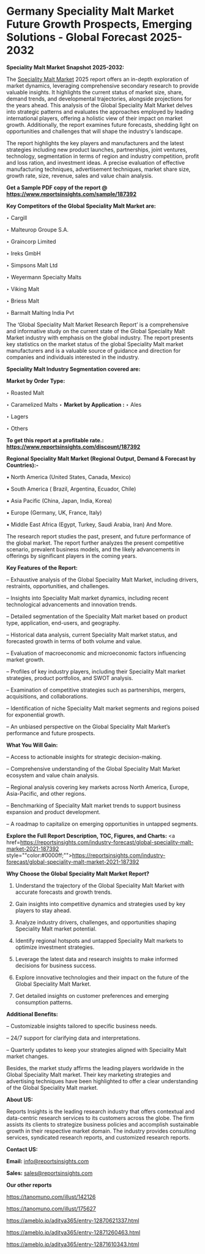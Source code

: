 # Germany Speciality Malt Market Future Growth Prospects, Emerging Solutions - Global Forecast 2025-2032

<strong>Speciality Malt Market Snapshot 2025-2032:</strong>

The <a href=https://www.reportsinsights.com/sample/187392>Speciality Malt Market</a> 2025 report offers an in-depth exploration of market dynamics, leveraging comprehensive secondary research to provide valuable insights. It highlights the current status of market size, share, demand trends, and developmental trajectories, alongside projections for the years ahead. This analysis of the Global Speciality Malt Market delves into strategic patterns and evaluates the approaches employed by leading international players, offering a holistic view of their impact on market growth. Additionally, the report examines future forecasts, shedding light on opportunities and challenges that will shape the industry's landscape.

The report highlights the key players and manufacturers and the latest strategies including new product launches, partnerships, joint ventures, technology, segmentation in terms of region and industry competition, profit and loss ration, and investment ideas. A precise evaluation of effective manufacturing techniques, advertisement techniques, market share size, growth rate, size, revenue, sales and value chain analysis.

<strong>Get a Sample PDF copy of the report @ <a href=https://www.reportsinsights.com/sample/187392 style=color:#0000ff;>https://www.reportsinsights.com/sample/187392</a></strong>

<strong>Key Competitors of the Global Speciality Malt Market are:</strong>

‣ Cargill

‣ Malteurop Groupe S.A.

‣ Graincorp Limited

‣ Ireks GmbH

‣ Simpsons Malt Ltd

‣ Weyermann Specialty Malts

‣ Viking Malt

‣ Briess Malt

‣ Barmalt Malting India Pvt

The ‘Global Speciality Malt Market Research Report’ is a comprehensive and informative study on the current state of the Global Speciality Malt Market industry with emphasis on the global industry. The report presents key statistics on the market status of the global Speciality Malt market manufacturers and is a valuable source of guidance and direction for companies and individuals interested in the industry.

<strong>Speciality Malt Industry Segmentation covered are:</strong>

<strong>Market by Order Type: </strong>

‣ Roasted Malt

‣ Caramelized Malts
‣ 
<strong>Market by Application :</strong>
‣ Ales

‣ Lagers

‣ Others

<strong>To get this report at a profitable rate.: <a href=https://www.reportsinsights.com/discount/187392 style=color:#0000ff;>https://www.reportsinsights.com/discount/187392</a></strong>

<strong>Regional Speciality Malt Market (Regional Output, Demand &amp; Forecast by Countries):-</strong>

• North America (United States, Canada, Mexico)

• South America ( Brazil, Argentina, Ecuador, Chile)

• Asia Pacific (China, Japan, India, Korea)

• Europe (Germany, UK, France, Italy)

• Middle East Africa (Egypt, Turkey, Saudi Arabia, Iran) And More.

The research report studies the past, present, and future performance of the global market. The report further analyzes the present competitive scenario, prevalent business models, and the likely advancements in offerings by significant players in the coming years.

<strong>Key Features of the Report:</strong>

– Exhaustive analysis of the Global Speciality Malt Market, including drivers, restraints, opportunities, and challenges.

– Insights into Speciality Malt market dynamics, including recent technological advancements and innovation trends.

– Detailed segmentation of the Speciality Malt market based on product type, application, end-users, and geography.

– Historical data analysis, current Speciality Malt market status, and forecasted growth in terms of both volume and value.

– Evaluation of macroeconomic and microeconomic factors influencing market growth.

– Profiles of key industry players, including their Speciality Malt market strategies, product portfolios, and SWOT analysis.

– Examination of competitive strategies such as partnerships, mergers, acquisitions, and collaborations.

– Identification of niche Speciality Malt market segments and regions poised for exponential growth.

– An unbiased perspective on the Global Speciality Malt Market’s performance and future prospects.

<strong>What You Will Gain:</strong>

– Access to actionable insights for strategic decision-making.

– Comprehensive understanding of the Global Speciality Malt Market ecosystem and value chain analysis.

– Regional analysis covering key markets across North America, Europe, Asia-Pacific, and other regions.

– Benchmarking of Speciality Malt market trends to support business expansion and product development.

– A roadmap to capitalize on emerging opportunities in untapped segments.

<strong>Explore the Full Report Description, TOC, Figures, and Charts:</strong>
<a href=https://reportsinsights.com/industry-forecast/global-speciality-malt-market-2021-187392 style=""color:#0000ff;"">https://reportsinsights.com/industry-forecast/global-speciality-malt-market-2021-187392</a>

<strong>Why Choose the Global Speciality Malt Market Report?</strong>

1. Understand the trajectory of the Global Speciality Malt Market with accurate forecasts and growth trends.

2. Gain insights into competitive dynamics and strategies used by key players to stay ahead.

3. Analyze industry drivers, challenges, and opportunities shaping Speciality Malt market potential.

4. Identify regional hotspots and untapped Speciality Malt markets to optimize investment strategies.

5. Leverage the latest data and research insights to make informed decisions for business success.

6. Explore innovative technologies and their impact on the future of the Global Speciality Malt Market.

7. Get detailed insights on customer preferences and emerging consumption patterns.

<strong>Additional Benefits:</strong>

– Customizable insights tailored to specific business needs.

– 24/7 support for clarifying data and interpretations.

– Quarterly updates to keep your strategies aligned with Speciality Malt market changes.

Besides, the market study affirms the leading players worldwide in the Global Speciality Malt market. Their key marketing strategies and advertising techniques have been highlighted to offer a clear understanding of the Global Speciality Malt market.

<strong><strong>About US</strong>:</strong>

Reports Insights is the leading research industry that offers contextual and data-centric research services to its customers across the globe. The firm assists its clients to strategize business policies and accomplish sustainable growth in their respective market domain. The industry provides consulting services, syndicated research reports, and customized research reports.

<strong>Contact US:</strong>

<p class=><b>Email:</b> <a href=mailto:info@reportsinsights.com>info@reportsinsights.com</a></p>
<p class=><b>Sales:</b> <a href=mailto:sales@reportsinsights.com>sales@reportsinsights.com</a></p>

<strong>Our other reports</strong>

<a href=https://tanomuno.com/illust/142126>https://tanomuno.com/illust/142126</a>

<a href=https://tanomuno.com/illust/175627>https://tanomuno.com/illust/175627</a>

<a href=https://ameblo.jp/aditya365/entry-12870621337.html>https://ameblo.jp/aditya365/entry-12870621337.html</a>

<a href=https://ameblo.jp/aditya365/entry-12871260463.html>https://ameblo.jp/aditya365/entry-12871260463.html</a>

<a href=https://ameblo.jp/aditya365/entry-12871610343.html>https://ameblo.jp/aditya365/entry-12871610343.html</a>

